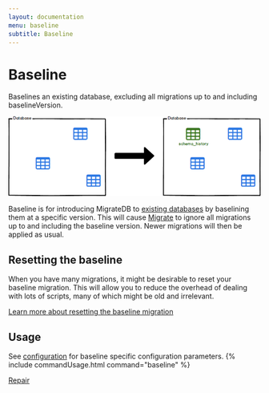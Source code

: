 ```yaml
---
layout: documentation
menu: baseline
subtitle: Baseline
---
```


# Baseline

Baselines an existing database, excluding all migrations up to and including baselineVersion.

![Baseline](/assets/balsamiq/command-baseline.png)

Baseline is for introducing MigrateDB to [existing databases](/migratedb/documentation/learnmore/existing) by baselining them
at a specific version. This will cause [Migrate](/migratedb/documentation/command/migrate) to ignore all migrations
up to and including the baseline version. Newer migrations will then be applied as usual.

## Resetting the baseline

When you have many migrations, it might be desirable to reset your baseline migration. This will allow you to reduce the
overhead of dealing with lots of scripts, many of which might be old and irrelevant.

<a class="btn btn-primary" href="reset-the-baseline-migration">Learn more about resetting the baseline migration</a>

## Usage

See [configuration](/migratedb/documentation/configuration/parameters/#baseline) for baseline specific configuration parameters.
{% include commandUsage.html command="baseline" %}

<p class="next-steps">
    <a class="btn btn-primary" href="/migratedb/documentation/command/repair">Repair <i class="fa fa-arrow-right"></i></a>
</p>
